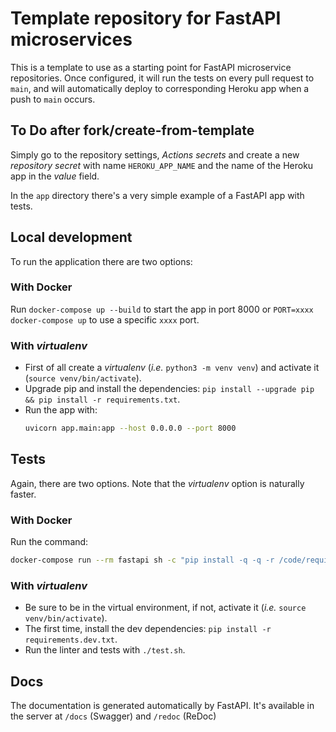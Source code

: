 # Template repository for FastAPI microservices

This is a template to use as a starting point for FastAPI microservice repositories. Once configured, it will run the tests on every pull request to `main`, and will automatically deploy to corresponding Heroku app when a push to `main` occurs.

## To Do after fork/create-from-template

Simply go to the repository settings, _Actions secrets_ and create a new _repository secret_ with name `HEROKU_APP_NAME` and the name of the Heroku app in the _value_ field.

In the `app` directory there's a very simple example of a FastAPI app with tests.

## Local development

To run the application there are two options:

### With Docker

Run `docker-compose up --build` to start the app in port 8000 or `PORT=xxxx docker-compose up` to use a specific `xxxx` port.

### With _virtualenv_

- First of all create a _virtualenv_ (_i.e._ `python3 -m venv venv`) and activate it (`source venv/bin/activate`).
- Upgrade pip and install the dependencies: `pip install --upgrade pip && pip install -r requirements.txt`.
- Run the app with:
	```bash
	uvicorn app.main:app --host 0.0.0.0 --port 8000
	```

## Tests

Again, there are two options. Note that the _virtualenv_ option is naturally faster.

### With Docker

Run the command:

```bash
docker-compose run --rm fastapi sh -c "pip install -q -q -r /code/requirements.dev.txt && sh /code/test.sh"
```

### With _virtualenv_

- Be sure to be in the virtual environment, if not, activate it (_i.e._ `source venv/bin/activate`).
- The first time, install the dev dependencies: `pip install -r requirements.dev.txt`.
- Run the linter and tests with `./test.sh`.

## Docs

The documentation is generated automatically by FastAPI. It's available in the server at `/docs` (Swagger) and `/redoc` (ReDoc)
